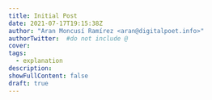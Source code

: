 ```yaml
---
title: Initial Post
date: 2021-07-17T19:15:38Z
author: "Aran Moncusí Ramírez <aran@digitalpoet.info>"
authorTwitter:  #do not include @
cover: 
tags:
  - explanation
description: 
showFullContent: false
draft: true
---
```

